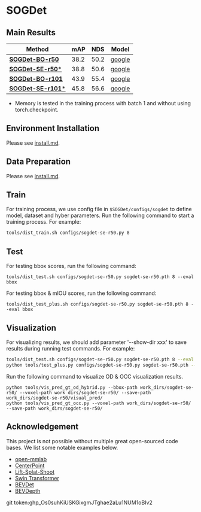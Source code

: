 # SOGDet

## Main Results

| Method                                                           | mAP      | NDS     |   Model |
|------------------------------------------------------------------|----------|---------|--------|
| [**SOGDet-BO-r50**](configs/bev_exp/sogdet-bo-r50-2keys-cbgs.py) | 38.2     | 50.2    | [google](https://drive.google.com/file/d/1fGwb2Jy7myZrrRYTnTyg6R4b1bI_ipnH)  |
| [**SOGDet-SE-r50***](configs/bev_exp/sogdet-se-r50-2keys-cbgs.py) | 38.8     | 50.6    | [google](https://drive.google.com/file/d/1iNixRbGuDfrTyRZgOcBwkaYdGssS7kT4)  |
| [**SOGDet-BO-r101**](configs/bev_exp/sogdet-bo-r101-2keys-cbgs.py) | 43.9     | 55.4    | [google](https://drive.google.com/file/d/17qyBhH6SO3FpHmvLwIx1i1qjnA348OIF)  |
| [**SOGDet-SE-r101***](configs/bev_exp/sogdet-se-r101-2keys-cbgs.py) | 45.8     | 56.6    | [google](https://drive.google.com/file/d/1QMKhrNdruoQ_eQMaTldye6tRs2AtFK60)  | 
* Memory is tested in the training process with batch 1 and without using torch.checkpoint.


## Environment Installation 
Please see [install.md](docs/install.md).


## Data Preparation
Please see [install.md](docs/data_preparation.md).

## Train
For training process, we use config file in `$SOGDet/configs/sogdet` to define model, dataset and hyber parameters.
Run the following command to start a training process.
For example:
```bash
tools/dist_train.sh configs/sogdet-se-r50.py 8 
```

## Test
For testing bbox scores, run the following command:
```
tools/dist_test.sh configs/sogdet-se-r50.py sogdet-se-r50.pth 8 --eval bbox  
```
For testing bbox & mIOU scores, run the following command:
```
tools/dist_test_plus.sh configs/sogdet-se-r50.py sogdet-se-r50.pth 8 --eval bbox
```


## Visualization
For visualizing results, we should add parameter '--show-dir xxx' to save results during running test commands.
For example:
```bash
tools/dist_test.sh configs/sogdet-se-r50.py sogdet-se-r50.pth 8 --eval bbox --show-dir work_dirs/sogdet-se-r50/  # for OD results
python tools/test_plus.py configs/sogdet-se-r50.py sogdet-se-r50.pth --eval bbox --show-dir work_dirs/sogdet-se-r50/  # for OCC results (no multi-process)
```

Run the following command to visualize OD & OCC visualization results.
```
python tools/vis_pred_gt_od_hybrid.py --bbox-path work_dirs/sogdet-se-r50/ --voxel-path work_dirs/sogdet-se-r50/ --save-path work_dirs/sogdet-se-r50/visual_pred/
python tools/vis_pred_gt_occ.py --voxel-path work_dirs/sogdet-se-r50/ --save-path work_dirs/sogdet-se-r50/
```


## Acknowledgement
This project is not possible without multiple great open-sourced code bases. We list some notable examples below.
* [open-mmlab](https://github.com/open-mmlab) 
* [CenterPoint](https://github.com/tianweiy/CenterPoint)
* [Lift-Splat-Shoot](https://github.com/nv-tlabs/lift-splat-shoot)
* [Swin Transformer](https://github.com/microsoft/Swin-Transformer)
* [BEVDet](https://github.com/HuangJunJie2017/BEVDet)
* [BEVDepth](https://github.com/Megvii-BaseDetection/BEVDepth)

git token: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